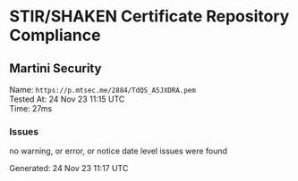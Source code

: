 # STIR/SHAKEN Certificate Repository Compliance

## Martini Security

Name: `https://p.mtsec.me/2884/TdQS_A5JXDRA.pem`\
Tested At: 24 Nov 23 11:15 UTC\
Time: 27ms

### Issues

no warning, or error, or notice date level issues were found

Generated: 24 Nov 23 11:17 UTC